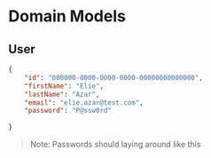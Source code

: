# Domain Models

## User


```json
{
    "id": "000000-0000-0000-0000-00000000000000",
    "firstName": "Elie",
    "lastName": "Azar",
    "email": "elie.azar@test.com",
    "password": "P@ssw0rd"
    
}

```

>Note: Passwords should laying around like this